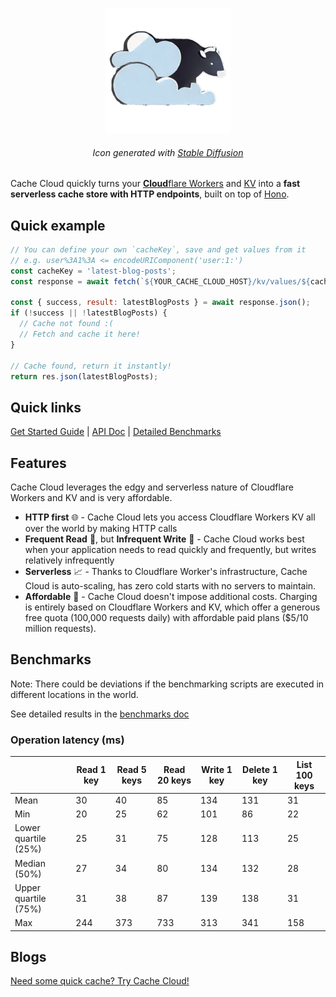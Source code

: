 <p align="center">
  <img src="https://github.com/patrick-kw-chiu/cache-cloud/blob/main/assets/cash-cow-200px.png?raw=true" alt="Cache Cloud | Generated with Stable Diffusion">
  <h6 align="center">
    Icon generated with <a href="https://stablediffusionweb.com/">Stable Diffusion</a>
  </h6>
</p>

Cache Cloud quickly turns your [**Cloud**flare Workers](https://workers.cloudflare.com/) and [KV](https://medium.com/r?url=https%3A%2F%2Fwww.cloudflare.com%2Fproducts%2Fworkers-kv%2F) into a **fast serverless cache store with HTTP endpoints**, built on top of [Hono](https://github.com/honojs/hono).

## Quick example

```javascript
// You can define your own `cacheKey`, save and get values from it
// e.g. user%3A1%3A <= encodeURIComponent('user:1:')
const cacheKey = 'latest-blog-posts';
const response = await fetch(`${YOUR_CACHE_CLOUD_HOST}/kv/values/${cacheKey}`);

const { success, result: latestBlogPosts } = await response.json();
if (!success || !latestBlogPosts) {
  // Cache not found :(
  // Fetch and cache it here!
}

// Cache found, return it instantly!
return res.json(latestBlogPosts);
```

## Quick links

[Get Started Guide](https://github.com/patrick-kw-chiu/cache-cloud/blob/main/doc/GET-STARTED.md) | [API Doc](https://github.com/patrick-kw-chiu/cache-cloud/blob/main/doc/API-DOC.md) | [Detailed Benchmarks](https://github.com/patrick-kw-chiu/cache-cloud/blob/main/doc/benchmarks/BENCHMARKS.md)

## Features

Cache Cloud leverages the edgy and serverless nature of Cloudflare Workers and KV and is very affordable.

- **HTTP first** 🌐 - Cache Cloud lets you access Cloudflare Workers KV all over the world by making HTTP calls
- **Frequent Read** 📖, but **Infrequent Write** 📝 - Cache Cloud works best when your application needs to read quickly and frequently, but writes relatively infrequently
- **Serverless** 📈 - Thanks to Cloudflare Worker's infrastructure, Cache Cloud is auto-scaling, has zero cold starts with no servers to maintain.
- **Affordable** 🤑 - Cache Cloud doesn't impose additional costs. Charging is entirely based on Cloudflare Workers and KV, which offer a generous free quota (100,000 requests daily) with affordable paid plans ($5/10 million requests).

## Benchmarks

Note: There could be deviations if the benchmarking scripts are executed in different locations in the world.

See detailed results in the [benchmarks doc](https://github.com/patrick-kw-chiu/cache-cloud/blob/main/doc/benchmarks/BENCHMARKS.md)

### Operation latency (ms)

|                      | Read 1 key | Read 5 keys | Read 20 keys | Write 1 key | Delete 1 key | List 100 keys |
| -------------------- | ---------- | ----------- | ------------ | ----------- | ------------ | ------------- |
| Mean                 | 30         | 40          | 85           | 134         | 131          | 31            |
| Min                  | 20         | 25          | 62           | 101         | 86           | 22            |
| Lower quartile (25%) | 25         | 31          | 75           | 128         | 113          | 25            |
| Median (50%)         | 27         | 34          | 80           | 134         | 132          | 28            |
| Upper quartile (75%) | 31         | 38          | 87           | 139         | 138          | 31            |
| Max                  | 244        | 373         | 733          | 313         | 341          | 158           |

## Blogs

[Need some quick cache? Try Cache Cloud!](https://medium.com/@patrick-kw-chiu/need-some-quick-cache-try-cache-cloud-35269aa703eb)
